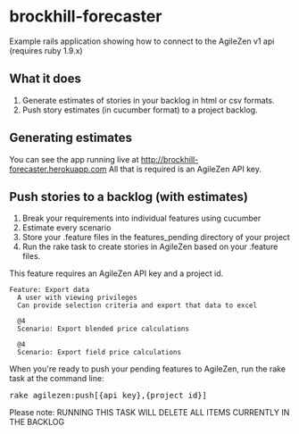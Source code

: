 brockhill-forecaster
====================

Example rails application showing how to connect to the AgileZen v1 api (requires ruby 1.9.x)

What it does
------------

1. Generate estimates of stories in your backlog in html or csv formats.
2. Push story estimates (in cucumber format) to a project backlog.

Generating estimates
--------------------

You can see the app running live at http://brockhill-forecaster.herokuapp.com
All that is required is an AgileZen API key.

Push stories to a backlog (with estimates)
------------------------------------------

1. Break your requirements into individual features using cucumber
2. Estimate every scenario 
3. Store your .feature files in the features_pending directory of your project
4. Run the rake task to create stories in AgileZen based on your .feature files.

This feature requires an AgileZen API key and a project id.

```cucumber
Feature: Export data
  A user with viewing privileges
  Can provide selection criteria and export that data to excel

  @4
  Scenario: Export blended price calculations

  @4
  Scenario: Export field price calculations
```

When you're ready to push your pending features to AgileZen, run the rake task at the command line:

<pre>
rake agilezen:push[{api_key},{project_id}]
</pre>

Please note: RUNNING THIS TASK WILL DELETE ALL ITEMS CURRENTLY IN THE BACKLOG
